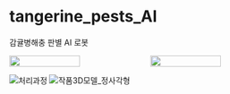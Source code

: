 # tangerine_pests_AI
감귤병해충 판별 AI 로봇
<p style="display: flex; justify-content: space-between;">
  <img src="https://github.com/user-attachments/assets/10dbac9d-d28b-4a6a-b843-4faa15b473d3" style="width: 50%; max-width: 50%;">
  <img src="https://github.com/user-attachments/assets/715463af-26f0-4858-9ce2-e39c1c34f0fe" style="width: 50%; max-width: 50%;">
</p>


![처리과정](https://github.com/user-attachments/assets/10dbac9d-d28b-4a6a-b843-4faa15b473d3)
![작품3D모델_정사각형](https://github.com/user-attachments/assets/715463af-26f0-4858-9ce2-e39c1c34f0fe)
